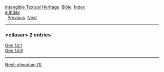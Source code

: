 [Intangible Textual Heritage](../../index)  [Bible](../index) 
[Index](index)   
[e Index](_e_)  
  [Previous](c03614)  [Next](c03616) 

------------------------------------------------------------------------

### &lt;ellasar&gt; 2 entries

[Gen 14:1](../kjv/gen014.htm#001)  
[Gen 14:9](../kjv/gen014.htm#009)  

------------------------------------------------------------------------

[Next: elmodam (1)](c03616)
